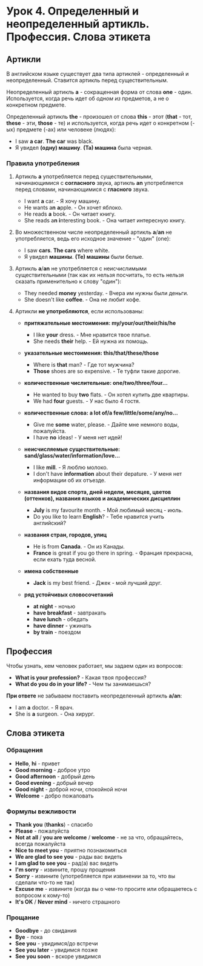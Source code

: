 # Урок 4. Определенный и неопределенный артикль. Профессия. Слова этикета

## Артикли

В английском языке существует два типа артиклей - определенный и неопределенный. Ставится артикль
перед существительным.

Неопределенный артикль **a** - сокращенная форма от слова **one** - один. Используется, когда
речь идет об *одном из* предметов, а не о конкретном предмете.

Определенный артикль **the** - произошел от слова **this** - этот (**that** - тот,
**these** - эти, **those** - те) и используется, когда речь идет о конкретном (-ых) предмете (-ах)
или человеке (людях):

* I saw **a car**. **The car** was black.
* Я увидел **(одну) машину**. **(Та) машина** была черная.

### Правила употребления

1. Артикль **a** употребляется перед существительными, начинающимися с **согласного** звука,
артикль **an** употребляется перед словами, начинающимися с **гласного** звука.

    * I want **a** car. - Я хочу машину.
    * He wants a**n** **a**pple. - Он хочет яблоко.
    * He reads **a** book. - Он читает книгу.
    * She reads a**n** **i**nteresting book. - Она читает интересную книгу.

2. Во множественном числе неопределенный артикль **a**/**an** не употребляется, ведь его исходное
значение - "один" (one):

    * I saw **cars**. **The cars** where white.
    * Я увидел **машины**. **(Те) машины** были белые.

3. Артикль **a**/**an** не употребляется с неисчислимыми существительными (так как их нельзя
посчитать, то есть нельзя сказать применительно к слову "один"):

    * They needed **money** yesterday. - Вчера им нужны были деньги.
    * She doesn't like **coffee**. - Она не любит кофе.

4. Артикли **не употребляются**, если использованы:

    * **притяжательные местоимения: my/your/our/their/his/he**

        * I like **your** dress. - Мне нравится твое платье.
        * She needs **their** help. - Ей нужна их помощь.

    * **указательные местоимения: this/that/these/those**

        * Where is **that** man? - Где тот мужчина?
        * **Those** shoes are so expensive. - Те туфли такие дорогие.

    * **количественные числительные: one/two/three/four...**

        * He wanted to buy **two** flats. - Он хотел купить две квартиры.
        * We had **four** guests. - У нас было 4 гостя.

    * **количественные слова: a lot of/a few/little/some/any/no...**

        * Give me **some** water, please. - Дайте мне немного воды, пожалуйста.
        * I have **no** ideas! - У меня нет идей!

    * **неисчисляемые существительные: sand/glass/water/information/love...**

        * I like **mill**. - Я люблю молоко.
        * I don't have **information** about their depature. - У меня нет информации об их отъезде.

    * **названия видов спорта, дней недели, месяцев, цветов (оттенков), названия языков и академических дисциплин**

        * **July** is my favourite month. - Мой любимый месяц - июль.
        * Do you like to learn **English**? - Тебе нравится учить английский?

    * **названия стран, городов, улиц**

        * He is from **Canada**. - Он из Канады.
        * **France** is great if you go there in spring. - Франция прекрасна, если ехать туда весной.

    * **имена собственные**

        * **Jack** is my best friend. - Джек - мой лучший друг.

    * **ряд устойчивых словосочетаний**

        * **at night** - ночью
        * **have breakfast** - завтракать
        * **have lunch** - обедать
        * **have dinner** - ужинать
        * **by train** - поездом

## Профессия

Чтобы узнать, кем человек работает, мы задаем один из вопросов:

* **What is your profession?** - Какая твоя профессия?
* **What do you do in your life?** - Чем ты занимаешься?

**При ответе** не забываем поставить неопределенный артикль **a/an**:

* I am **a** doctor. - Я врач.
* She is **a** surgeon. - Она хирург.

## Слова этикета

### Обращения

* **Hello**, **hi** - привет
* **Good morning** - доброе утро
* **Good afternoon** - добрый день
* **Good evening** - добрый вечер
* **Good night** - доброй ночи, спокойной ночи
* **Welcome** - добро пожаловать

### Формулы вежливости

* **Thank you** (**thanks**) - спасибо
* **Please** - пожалуйста
* **Not at all** / **you are welcome** / **welcome** - не за что, обращайтесь, всегда пожалуйста
* **Nice to meet you** - приятно познакомиться
* **We are glad to see you** - рады вас видеть
* **I am glad to see you** - рад(а) вас видеть
* **I'm sorry** - извините, прошу прощения
* **Sorry** - извините (употребляется при извинении за то, что вы сделали что-то не так)
* **Excuse me** - извините (когда вы о чем-то просите или обращаетесь с вопросом к кому-то)
* **It's OK** / **Never mind** - ничего страшного

### Прощание

* **Goodbye** - до свидания
* **Bye** - пока
* **See you** - увидимся/до встречи
* **See you later** - увидимся позже
* **See you soon** - вскоре увидимся
